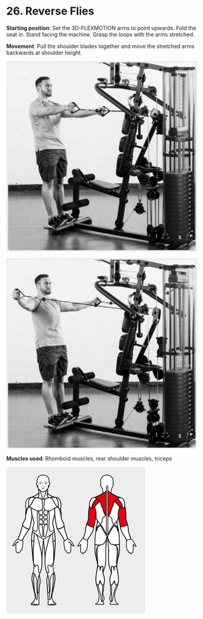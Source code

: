 # 26. Reverse Flies

__Starting position__: Set the 3D-FLEXMOTION arms to point upwards. Fold the seat in. Stand facing the machine. Grasp the loops with the arms stretched.

__Movement__: Pull the shoulder blades together and move the stretched arms backwards at shoulder height.

![001](001.png)

![002](002.png)

__Muscles used__: Rhomboid muscles, rear shoulder muscles, triceps

![003](003.png)
